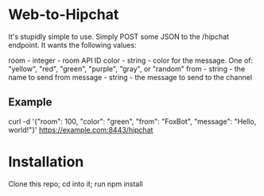 # Web-to-Hipchat
It's stupidly simple to use. Simply POST some JSON to the /hipchat endpoint. It wants the following values:

room - integer - room API ID
color - string - color for the message. One of: "yellow", "red", "green", "purple", "gray", or "random"
from - string - the name to send from
message - string - the message to send to the channel

## Example
curl -d '{"room": 100, "color": "green", "from": "FoxBot", "message": "Hello, world!"}' https://example.com:8443/hipchat

# Installation
Clone this repo; cd into it; run npm install
